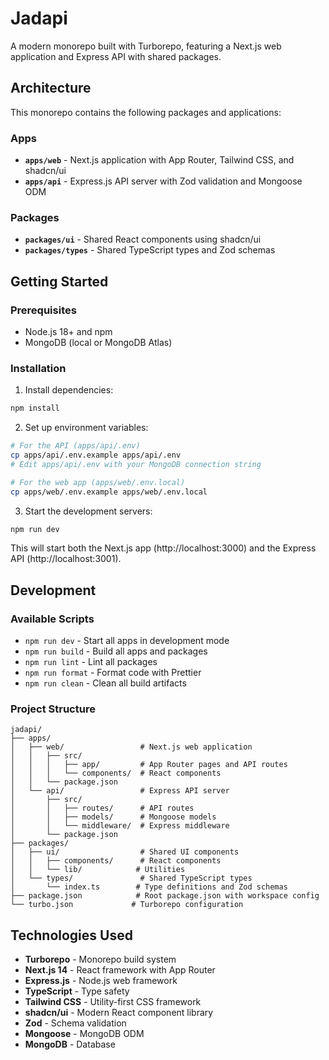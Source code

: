 # Jadapi

A modern monorepo built with Turborepo, featuring a Next.js web application and Express API with shared packages.

## Architecture

This monorepo contains the following packages and applications:

### Apps
- **`apps/web`** - Next.js application with App Router, Tailwind CSS, and shadcn/ui
- **`apps/api`** - Express.js API server with Zod validation and Mongoose ODM

### Packages
- **`packages/ui`** - Shared React components using shadcn/ui
- **`packages/types`** - Shared TypeScript types and Zod schemas

## Getting Started

### Prerequisites
- Node.js 18+ and npm
- MongoDB (local or MongoDB Atlas)

### Installation

1. Install dependencies:
```bash
npm install
```

2. Set up environment variables:
```bash
# For the API (apps/api/.env)
cp apps/api/.env.example apps/api/.env
# Edit apps/api/.env with your MongoDB connection string

# For the web app (apps/web/.env.local)
cp apps/web/.env.example apps/web/.env.local
```

3. Start the development servers:
```bash
npm run dev
```

This will start both the Next.js app (http://localhost:3000) and the Express API (http://localhost:3001).

## Development

### Available Scripts

- `npm run dev` - Start all apps in development mode
- `npm run build` - Build all apps and packages
- `npm run lint` - Lint all packages
- `npm run format` - Format code with Prettier
- `npm run clean` - Clean all build artifacts

### Project Structure

```
jadapi/
├── apps/
│   ├── web/                 # Next.js web application
│   │   ├── src/
│   │   │   ├── app/         # App Router pages and API routes
│   │   │   └── components/  # React components
│   │   └── package.json
│   └── api/                 # Express API server
│       ├── src/
│       │   ├── routes/      # API routes
│       │   ├── models/      # Mongoose models
│       │   └── middleware/  # Express middleware
│       └── package.json
├── packages/
│   ├── ui/                  # Shared UI components
│   │   ├── components/      # React components
│   │   └── lib/            # Utilities
│   └── types/               # Shared TypeScript types
│       └── index.ts        # Type definitions and Zod schemas
├── package.json            # Root package.json with workspace config
└── turbo.json             # Turborepo configuration
```

## Technologies Used

- **Turborepo** - Monorepo build system
- **Next.js 14** - React framework with App Router
- **Express.js** - Node.js web framework
- **TypeScript** - Type safety
- **Tailwind CSS** - Utility-first CSS framework
- **shadcn/ui** - Modern React component library
- **Zod** - Schema validation
- **Mongoose** - MongoDB ODM
- **MongoDB** - Database